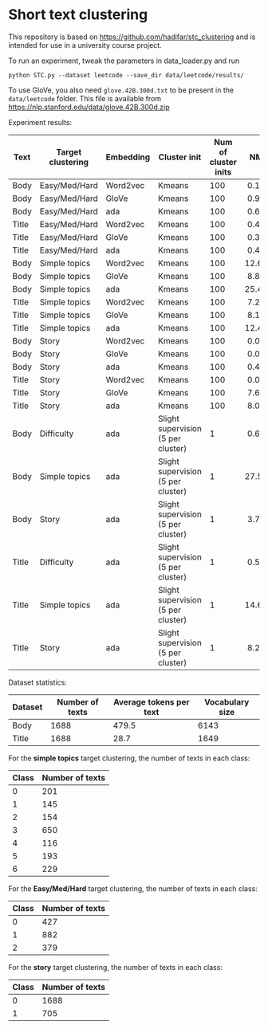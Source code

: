 # Short text clustering

This repository is based on https://github.com/hadifar/stc_clustering
and is intended for use in a university course project.

To run an experiment, tweak the parameters in data_loader.py and run
```commandline
python STC.py --dataset leetcode --save_dir data/leetcode/results/
```

To use GloVe, you also need `glove.42B.300d.txt` to be present in the `data/leetcode`
folder. This file is available from https://nlp.stanford.edu/data/glove.42B.300d.zip

Experiment results:

| Text  | Target clustering | Embedding | Cluster init                       | Num of cluster inits |  NMI  |  ACC  |
|-------|-------------------|-----------|------------------------------------|----------------------|:-----:|:-----:|
| Body  | Easy/Med/Hard     | Word2vec  | Kmeans                             | 100                  | 0.1%  | 45.1% |
| Body  | Easy/Med/Hard     | GloVe     | Kmeans                             | 100                  | 0.9%  | 40.4% |
| Body  | Easy/Med/Hard     | ada       | Kmeans                             | 100                  | 0.6%  | 39.6% |
| Title | Easy/Med/Hard     | Word2vec  | Kmeans                             | 100                  | 0.4%  | 37.3% |
| Title | Easy/Med/Hard     | GloVe     | Kmeans                             | 100                  | 0.3%  | 38.0% |
| Title | Easy/Med/Hard     | ada       | Kmeans                             | 100                  | 0.4%  | 37.2% |
| Body  | Simple topics     | Word2vec  | Kmeans                             | 100                  | 12.6% | 32.3% |
| Body  | Simple topics     | GloVe     | Kmeans                             | 100                  | 8.8%  | 25.9% |
| Body  | Simple topics     | ada       | Kmeans                             | 100                  | 25.4% | 44.9% |
| Title | Simple topics     | Word2vec  | Kmeans                             | 100                  | 7.2%  | 25.8% |
| Title | Simple topics     | GloVe     | Kmeans                             | 100                  | 8.1%  | 27.1% |
| Title | Simple topics     | ada       | Kmeans                             | 100                  | 12.4% | 33.2% |
| Body  | Story             | Word2vec  | Kmeans                             | 100                  | 0.0%  | 54.4% |
| Body  | Story             | GloVe     | Kmeans                             | 100                  | 0.0%  | 58.1% |
| Body  | Story             | ada       | Kmeans                             | 100                  | 0.4%  | 56.8% |
| Title | Story             | Word2vec  | Kmeans                             | 100                  | 0.0%  | 50.1% |
| Title | Story             | GloVe     | Kmeans                             | 100                  | 7.6%  | 66.4% |
| Title | Story             | ada       | Kmeans                             | 100                  | 8.0%  | 66.0% |
| Body  | Difficulty        | ada       | Slight supervision (5 per cluster) | 1                    | 0.6%  | 39.9% |
| Body  | Simple topics     | ada       | Slight supervision (5 per cluster) | 1                    | 27.5% | 44.7% |
| Body  | Story             | ada       | Slight supervision (5 per cluster) | 1                    | 3.7%  | 62.3% |
| Title | Difficulty        | ada       | Slight supervision (5 per cluster) | 1                    | 0.5%  | 38.5% |
| Title | Simple topics     | ada       | Slight supervision (5 per cluster) | 1                    | 14.6% | 36.2% |
| Title | Story             | ada       | Slight supervision (5 per cluster) | 1                    | 8.2%  | 66.1% |

Dataset statistics:

| Dataset | Number of texts | Average tokens per text | Vocabulary size |
|---------|-----------------|-------------------------|-----------------|
| Body    | 1688            | 479.5                   | 6143            |
| Title   | 1688            | 28.7                    | 1649            |

For the **simple topics** target clustering, the number of texts in each class:

| Class | Number of texts |
|-------|-----------------|
| 0     | 201             |
| 1     | 145             |
| 2     | 154             |
| 3     | 650             |
| 4     | 116             |
| 5     | 193             |
| 6     | 229             |

For the **Easy/Med/Hard** target clustering, the number of texts in each class:

| Class | Number of texts |
|-------|-----------------|
| 0     | 427             |
| 1     | 882             |
| 2     | 379             |

For the **story** target clustering, the number of texts in each class:

| Class | Number of texts |
|-------|-----------------|
| 0     | 1688            |
| 1     | 705             |
